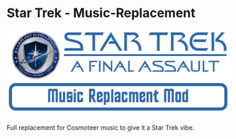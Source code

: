 # Star Trek - Music-Replacement
![Logo](https://github.com/ST-AFA/Music-Replacement/blob/main/.images/ST-AFA-Banner.png)

Full replacement for Cosmoteer music to give it a Star Trek vibe.